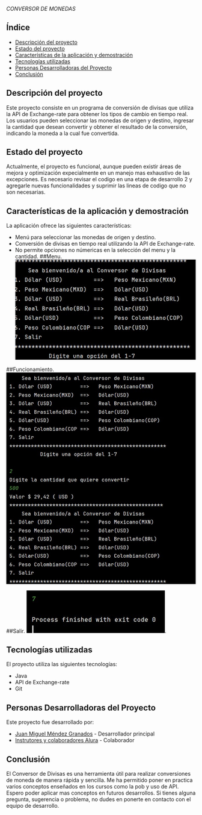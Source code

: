 <em> CONVERSOR DE MONEDAS </em>
## Índice

- [Descripción del proyecto](#descripción-del-proyecto)
- [Estado del proyecto](#estado-del-proyecto)
- [Características de la aplicación y demostración](#características-de-la-aplicación-y-demostración)
- [Tecnologías utilizadas](#tecnologías-utilizadas)
- [Personas Desarrolladoras del Proyecto](#personas-desarrolladoras-del-proyecto)
- [Conclusión](#conclusión)

## Descripción del proyecto

Este proyecto consiste en un programa de conversión de divisas que utiliza la API de Exchange-rate para obtener los tipos de cambio en tiempo real. Los usuarios pueden seleccionar las monedas de origen y destino, ingresar la cantidad que desean convertir y obtener el resultado de la conversión, indicando la moneda a la cual fue convertida.

## Estado del proyecto

Actualmente, el proyecto es funcional, aunque pueden existir áreas de mejora y optimización expecialmente en un manejo mas exhaustivo de las excepciones. Es necesario revisar el codigo en una etapa de desarrollo 2 y agregarle nuevas funcionalidades y suprimir las lineas de codigo que no son necesarias.

## Características de la aplicación y demostración

La aplicación ofrece las siguientes características:

- Menú  para seleccionar las monedas de origen y destino.
- Conversión de divisas en tiempo real utilizando la API de Exchange-rate.
- No permite opciones no númericas en la selección del menu y la cantidad.
##Menu.
![Menu](Imagenes/menu.jpg)

##Funcionamiento.
![Funcionamiento](Imagenes/funcionamiento.jpg)

##Salir.
![Salir](Imagenes/salir.jpg).

## Tecnologías utilizadas

El proyecto utiliza las siguientes tecnologías:

- Java
- API de Exchange-rate
- Git

## Personas Desarrolladoras del Proyecto

Este proyecto fue desarrollado por:

- [Juan Miguel Méndez Granados](#) - Desarrollador principal
- [Instrutores y colaboradores Alura](#) - Colaborador

## Conclusión

El Conversor de Divisas es una herramienta útil para realizar conversiones de moneda de manera rápida y sencilla. Me ha permitido poner en practica varios conceptos enseñados en los cursos como la pob y uso de API. Espero poder aplicar mas conceptos en futuros desarrollos. Si tienes alguna pregunta, sugerencia o problema, no dudes en ponerte en contacto con el equipo de desarrollo.
